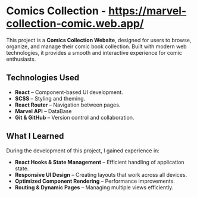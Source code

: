 # Comics Collection - https://marvel-collection-comic.web.app/

This project is a **Comics Collection Website**, designed for users to browse, organize, and manage their comic book collection. Built with modern web technologies, it provides a smooth and interactive experience for comic enthusiasts.

## Technologies Used

- **React** – Component-based UI development.
- **SCSS** – Styling and theming.
- **React Router** – Navigation between pages.
- **Marvel API** – DataBase
- **Git & GitHub** – Version control and collaboration.

## What I Learned

During the development of this project, I gained experience in:
- **React Hooks & State Management** – Efficient handling of application state.
- **Responsive UI Design** – Creating layouts that work across all devices.
- **Optimized Component Rendering** – Performance improvements.
- **Routing & Dynamic Pages** – Managing multiple views efficiently.

